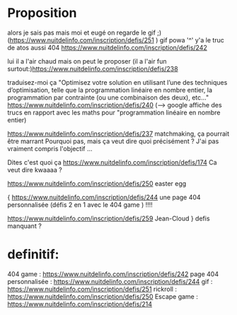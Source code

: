 # Proposition

alors je sais pas mais moi et eugé on regarde le gif ;) (https://www.nuitdelinfo.com/inscription/defis/251 ) 
gif powa '^'
y'a le truc de atos aussi 404 https://www.nuitdelinfo.com/inscription/defis/242


lui il a l'air chaud mais on peut le proposer 
(il a l'air fun surtout:)https://www.nuitdelinfo.com/inscription/defis/238

traduisez-moi ça "Optimisez votre solution en utilisant l’une des techniques d’optimisation, telle que la programmation linéaire en nombre entier, la programmation par contrainte (ou une combinaison des deux), etc..." https://www.nuitdelinfo.com/inscription/defis/240
(--> google affiche des trucs en rapport avec les maths pour "programmation linéaire en nombre entier)

https://www.nuitdelinfo.com/inscription/defis/237 matchmaking, ça pourrait être marrant
Pourquoi pas, mais ça veut dire quoi précisément ? J'ai pas vraiment compris l'objectif ...


Dites c'est quoi ça https://www.nuitdelinfo.com/inscription/defis/174 Ca veut dire kwaaaa ?

https://www.nuitdelinfo.com/inscription/defis/250 easter egg

{
https://www.nuitdelinfo.com/inscription/defis/244  une page 404 personnalisée (défis 2 en 1 avec le 404 game ) !!!!

https://www.nuitdelinfo.com/inscription/defis/259 Jean-Cloud
} defis manquant ?




# definitif:
404 game : https://www.nuitdelinfo.com/inscription/defis/242
page 404 personnalisée : https://www.nuitdelinfo.com/inscription/defis/244 
gif : https://www.nuitdelinfo.com/inscription/defis/251
rickroll : https://www.nuitdelinfo.com/inscription/defis/250
Escape game : https://www.nuitdelinfo.com/inscription/defis/214

